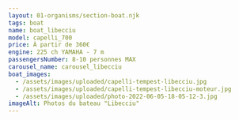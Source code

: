 ```yaml
---
layout: 01-organisms/section-boat.njk
tags: boat
name: boat_libecciu
model: capelli_700
price: À partir de 360€
engine: 225 ch YAMAHA - 7 m
passengersNumber: 8-10 personnes MAX
carousel_name: carousel_libecciu
boat_images:
  - /assets/images/uploaded/capelli-tempest-libecciu.jpg
  - /assets/images/uploaded/capelli-tempest-libecciu-moteur.jpg
  - /assets/images/uploaded/photo-2022-06-05-18-05-12-3.jpg
imageAlt: Photos du bateau "Libecciu"
---
```

